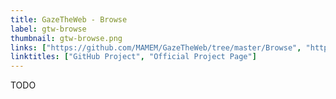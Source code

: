 ```yaml
---
title: GazeTheWeb - Browse
label: gtw-browse
thumbnail: gtw-browse.png
links: ["https://github.com/MAMEM/GazeTheWeb/tree/master/Browse", "http://www.mamem.eu/"]
linktitles: ["GitHub Project", "Official Project Page"]
---
```

TODO